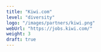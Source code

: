 ```yaml
---
title: "Kiwi.com"
level: "diversity"
logo: "/images/partners/kiwi.png"
webUrl: "https://jobs.kiwi.com/"
weight: 3
draft: true
---
```

